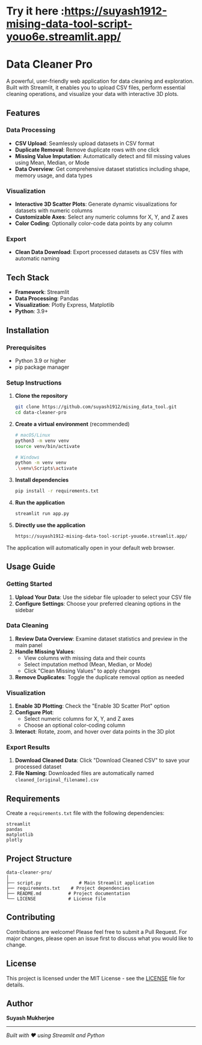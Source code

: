 # Try it here :https://suyash1912-mising-data-tool-script-youo6e.streamlit.app/

# Data Cleaner Pro

A powerful, user-friendly web application for data cleaning and exploration. Built with Streamlit, it enables you to upload CSV files, perform essential cleaning operations, and visualize your data with interactive 3D plots.

## Features

### Data Processing
- **CSV Upload**: Seamlessly upload datasets in CSV format
- **Duplicate Removal**: Remove duplicate rows with one click
- **Missing Value Imputation**: Automatically detect and fill missing values using Mean, Median, or Mode
- **Data Overview**: Get comprehensive dataset statistics including shape, memory usage, and data types

### Visualization
- **Interactive 3D Scatter Plots**: Generate dynamic visualizations for datasets with numeric columns
- **Customizable Axes**: Select any numeric columns for X, Y, and Z axes
- **Color Coding**: Optionally color-code data points by any column

### Export
- **Clean Data Download**: Export processed datasets as CSV files with automatic naming

## Tech Stack

- **Framework**: Streamlit
- **Data Processing**: Pandas
- **Visualization**: Plotly Express, Matplotlib
- **Python**: 3.9+

## Installation

### Prerequisites
- Python 3.9 or higher
- pip package manager

### Setup Instructions

1. **Clone the repository**
   ```bash
   git clone https://github.com/suyash1912/mising_data_tool.git
   cd data-cleaner-pro
   ```

2. **Create a virtual environment** (recommended)
   ```bash
   # macOS/Linux
   python3 -m venv venv
   source venv/bin/activate
   
   # Windows
   python -m venv venv
   .\venv\Scripts\activate
   ```

3. **Install dependencies**
   ```bash
   pip install -r requirements.txt
   ```

4. **Run the application**
   ```bash
   streamlit run app.py
   ```

4. **Directly use the application**
   ```bash
   https://suyash1912-mising-data-tool-script-youo6e.streamlit.app/
   ```

The application will automatically open in your default web browser.

## Usage Guide

### Getting Started
1. **Upload Your Data**: Use the sidebar file uploader to select your CSV file
2. **Configure Settings**: Choose your preferred cleaning options in the sidebar

### Data Cleaning
1. **Review Data Overview**: Examine dataset statistics and preview in the main panel
2. **Handle Missing Values**: 
   - View columns with missing data and their counts
   - Select imputation method (Mean, Median, or Mode)
   - Click "Clean Missing Values" to apply changes
3. **Remove Duplicates**: Toggle the duplicate removal option as needed

### Visualization
1. **Enable 3D Plotting**: Check the "Enable 3D Scatter Plot" option
2. **Configure Plot**: 
   - Select numeric columns for X, Y, and Z axes
   - Choose an optional color-coding column
3. **Interact**: Rotate, zoom, and hover over data points in the 3D plot

### Export Results
1. **Download Cleaned Data**: Click "Download Cleaned CSV" to save your processed dataset
2. **File Naming**: Downloaded files are automatically named `cleaned_[original_filename].csv`

## Requirements

Create a `requirements.txt` file with the following dependencies:

```
streamlit
pandas
matplotlib
plotly
```

## Project Structure

```
data-cleaner-pro/
│
├── script.py              # Main Streamlit application
├── requirements.txt    # Project dependencies
├── README.md          # Project documentation
└── LICENSE            # License file
```

## Contributing

Contributions are welcome! Please feel free to submit a Pull Request. For major changes, please open an issue first to discuss what you would like to change.

## License

This project is licensed under the MIT License - see the [LICENSE](LICENSE) file for details.

## Author

**Suyash Mukherjee**

---

*Built with ❤️ using Streamlit and Python*
